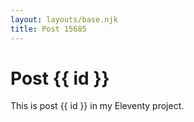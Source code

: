 ```yaml
---
layout: layouts/base.njk
title: Post 15685
---
```


# Post {{ id }}

This is post {{ id }} in my Eleventy project.
